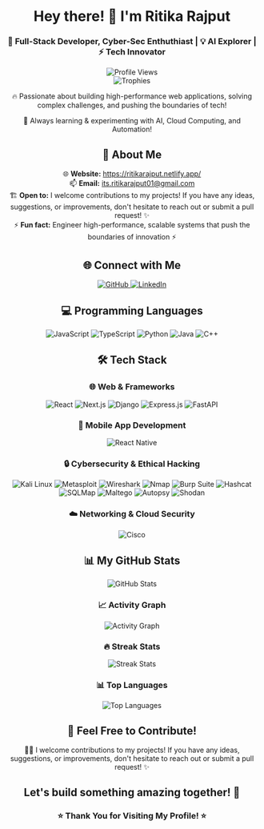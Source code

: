 <div align="center">
    <h1>Hey there! 👋 I'm Ritika Rajput</h1>
    <h3>🚀 Full-Stack Developer, Cyber-Sec Enthuthiast | 💡 AI Explorer | ⚡ Tech Innovator</h3>
</div>
<div align="center"> <img src="https://komarev.com/ghpvc/?username=ritikarajput01&style=for-the-badge&color=0e75b6"
        alt="Profile Views" /> </div>
<div align="center"> <img
        src="https://github-profile-trophy.vercel.app/?username=ritikarajput01&theme=radical&no-frame=true&row=1&column=8"
        alt="Trophies" /> </div>
<div align="center">
    <p>🔥 Passionate about building high-performance web applications, solving complex challenges, and pushing the
        boundaries of tech!</p>
    <p>🌱 Always learning & experimenting with AI, Cloud Computing, and Automation!</p>
</div>
<div align="center">
    <h2>🚀 About Me</h2>
    <p> 🌐 <b>Website:</b> <a href="https://ritikarajput.netlify.app/">https://ritikarajput.netlify.app/</a><br> 📫
        <b>Email:</b> <a href="mailto:its.ritikarajput01@gmail.com">its.ritikarajput01@gmail.com</a><br>
        🏗️ <b>Open to:</b> I welcome contributions to my projects! If you have any ideas, suggestions, or improvements,
        don't hesitate to reach out or submit a pull request! ✨<br>
        ⚡ <b>Fun fact:</b> Engineer high-performance, scalable systems that push the boundaries of innovation ⚡
    </p>
</div>
<div align="center">
    <h2>🌐 Connect with Me</h2>
    <p> <a href="https://github.com/ritikarajput01" target="_blank"> <img
                src="https://img.shields.io/badge/GitHub-100000?style=for-the-badge&logo=github&logoColor=white"
                alt="GitHub" /> </a> <a href="https://linkedin.com/in/ritikarajput01" target="_blank"> <img
                src="https://img.shields.io/badge/LinkedIn-0077B5?style=for-the-badge&logo=linkedin&logoColor=white"
                alt="LinkedIn" /> </a> </p>
</div>
<div align="center">
    <h2>💻 Programming Languages</h2>
    <p> <img src="https://img.shields.io/badge/JavaScript-F7DF1E?style=for-the-badge&logo=javascript&logoColor=black"
            alt="JavaScript" /> <img
            src="https://img.shields.io/badge/TypeScript-007ACC?style=for-the-badge&logo=typescript&logoColor=white"
            alt="TypeScript" /> <img
            src="https://img.shields.io/badge/Python-3776AB?style=for-the-badge&logo=python&logoColor=white"
            alt="Python" /> <img
            src="https://img.shields.io/badge/Java-ED8B00?style=for-the-badge&logo=openjdk&logoColor=white"
            alt="Java" /> <img
            src="https://img.shields.io/badge/C%2B%2B-00599C?style=for-the-badge&logo=c%2B%2B&logoColor=white"
            alt="C++" /> </p>
</div>
<div align="center">
    <h2>🛠️ Tech Stack</h2>
    <h3>🌐 Web & Frameworks</h3>
    <p> <img src="https://img.shields.io/badge/React-20232A?style=for-the-badge&logo=react&logoColor=61DAFB"
            alt="React" /> <img
            src="https://img.shields.io/badge/Next.js-000000?style=for-the-badge&logo=next.js&logoColor=white"
            alt="Next.js" /> <img
            src="https://img.shields.io/badge/Django-092E20?style=for-the-badge&logo=django&logoColor=white"
            alt="Django" /> <img src="https://img.shields.io/badge/Express.js-404D59?style=for-the-badge"
            alt="Express.js" /> <img
            src="https://img.shields.io/badge/FastAPI-009688?style=for-the-badge&logo=fastapi&logoColor=white"
            alt="FastAPI" /> </p>
    <h3>📱 Mobile App Development</h3>
    <p> <img src="https://img.shields.io/badge/React_Native-20232A?style=for-the-badge&logo=react&logoColor=61DAFB"
            alt="React Native" /> </p>
    <h3>🔒 Cybersecurity & Ethical Hacking</h3>
    <p> <img src="https://img.shields.io/badge/Kali_Linux-557C94?style=for-the-badge&logo=kali-linux&logoColor=white"
            alt="Kali Linux" /> <img
            src="https://img.shields.io/badge/Metasploit-2A2A2A?style=for-the-badge&logo=metasploit&logoColor=white"
            alt="Metasploit" /> <img
            src="https://img.shields.io/badge/Wireshark-1679A7?style=for-the-badge&logo=wireshark&logoColor=white"
            alt="Wireshark" /> <img
            src="https://img.shields.io/badge/Nmap-0E83CD?style=for-the-badge&logo=nmap&logoColor=white" alt="Nmap" />
        <img src="https://img.shields.io/badge/Burp_Suite-FF6633?style=for-the-badge&logo=burp-suite&logoColor=white"
            alt="Burp Suite" /> <img
            src="https://img.shields.io/badge/Hashcat-000000?style=for-the-badge&logo=hashcat&logoColor=white"
            alt="Hashcat" /> <img
            src="https://img.shields.io/badge/SQLMap-CC2927?style=for-the-badge&logo=sqlmap&logoColor=white"
            alt="SQLMap" /> <img
            src="https://img.shields.io/badge/Maltego-2C3E50?style=for-the-badge&logo=maltego&logoColor=white"
            alt="Maltego" /> <img
            src="https://img.shields.io/badge/Autopsy-000000?style=for-the-badge&logo=autopsy&logoColor=white"
            alt="Autopsy" /> <img
            src="https://img.shields.io/badge/Shodan-FF6B6B?style=for-the-badge&logo=shodan&logoColor=white"
            alt="Shodan" /> </p>
    <h3>☁️ Networking & Cloud Security</h3>
    <p> <img src="https://img.shields.io/badge/Cisco-1BA0D7?style=for-the-badge&logo=cisco&logoColor=white"
            alt="Cisco" /> </p>
</div>
<div align="center">
    <h2>📊 My GitHub Stats</h2>
    <p> <img src="https://github-readme-stats.vercel.app/api?username=ritikarajput01&show_icons=true&theme=radical&hide_border=true&count_private=true"
            alt="GitHub Stats" /> </p>
    <h3>📈 Activity Graph</h3>
    <p> <img src="https://github-readme-activity-graph.vercel.app/graph?username=ritikarajput01&theme=tokyo-night&hide_border=true"
            alt="Activity Graph" /> </p>
    <h3>🔥 Streak Stats</h3>
    <p> <img src="https://github-readme-streak-stats.herokuapp.com/?user=ritikarajput01&theme=radical&hide_border=true"
            alt="Streak Stats" /> </p>
</div>
<div align="center">
    <h3>📊 Top Languages</h3>
    <p> <img src="https://github-readme-stats.vercel.app/api/top-langs/?username=ritikarajput01&theme=radical&hide_border=true&layout=compact"
            alt="Top Languages" /> </p>
</div>
<div align="center">
    <h2>🤝 Feel Free to Contribute!</h2>
    <p> 🚀💡 I welcome contributions to my projects! If you have any ideas, suggestions, or improvements, don't hesitate
        to reach out or submit a pull request! ✨ </p>
</div>
<div align="center">
    <h2>Let's build something amazing together! 🚀</h2>
    <h3>⭐ Thank You for Visiting My Profile! ⭐</h3>
</div>
